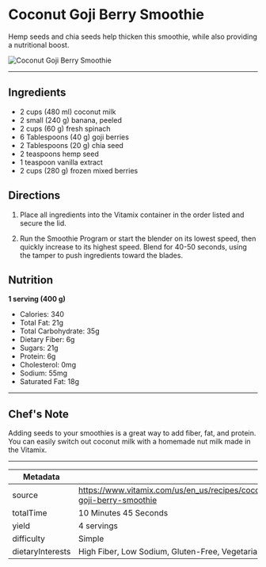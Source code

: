 # Coconut Goji Berry Smoothie

Hemp seeds and chia seeds help thicken this smoothie, while also providing a nutritional boost.

![Coconut Goji Berry Smoothie](https://www.vitamix.com/content/dam/vitamix/migration/media/other/images/n/new-Beverage-CoconutGojiBerrySmoothie-v1.jpg)

---

## Ingredients

- 2 cups (480 ml) coconut milk
- 2 small (240 g) banana, peeled
- 2 cups (60 g) fresh spinach
- 6 Tablespoons (40 g) goji berries
- 2 Tablespoons (20 g) chia seed
- 2 teaspoons hemp seed
- 1 teaspoon vanilla extract
- 2 cups (280 g) frozen mixed berries

## Directions

1. Place all ingredients into the Vitamix container in the order listed and secure the lid.

2. Run the Smoothie Program or start the blender on its lowest speed, then quickly increase to its highest speed. Blend for 40-50 seconds, using the tamper to push ingredients toward the blades.

## Nutrition

**1 serving (400 g)**

- Calories: 340
- Total Fat: 21g
- Total Carbohydrate: 35g
- Dietary Fiber: 6g
- Sugars: 21g
- Protein: 6g
- Cholesterol: 0mg
- Sodium: 55mg
- Saturated Fat: 18g

---

## Chef's Note

Adding seeds to your smoothies is a great way to add fiber, fat, and protein. You can easily switch out coconut milk with a homemade nut milk made in the Vitamix.

---

| Metadata |  |
| --- | --- |
| source | https://www.vitamix.com/us/en_us/recipes/coconut-goji-berry-smoothie |
| totalTime | 10 Minutes 45 Seconds |
| yield | 4 servings |
| difficulty | Simple |
| dietaryInterests | High Fiber, Low Sodium, Gluten-Free, Vegetarian |
